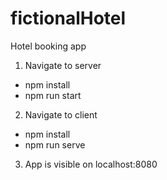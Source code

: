 # fictionalHotel
Hotel booking app

1. Navigate to server
  * npm install
  * npm run start

2. Navigate to client
  * npm install
  * npm run serve

3. App is visible on localhost:8080
